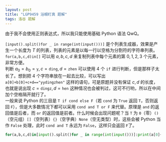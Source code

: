 ```yaml
---
layout: post
title: "LGP9459 浴眼盯真 题解"
tags: 洛谷 题解
---
```


由于我不会使用正则表达式，所以我只能使用基础 Python 语法 QwQ。

`[input().split()for _ in range(int(input()))]` 是个列表生成器，效果是产生一个长度为 $T$ 的列表，列表的元素是以每一行以空格为分割符的字符串列表。  
`for(a,b,c,d)in[]` 可以用 $a,b,c,d$ 来复制列表中每个元素的第 $0,1,2,3$ 个元素，非常方便。  
判断 $a_0=b_0=\texttt{y},c=\texttt{ding},d=\texttt{zhen}$ 可以使用 $4$ 个 `if` 进行判断，但是那样子太长了。想到把 $4$ 个字符串放在一起去比较，可以写出 `a[0]+b[0]+c+d=="yydingzhen"` 这样的语句，可是原题并没有保证 $c,d$ 的长度，也就是说出现 $c=\texttt{dingz},d=\texttt{hen}$ 这种情况也会被判过，这可不行哟，所以在中间加个空格隔开就行了。  
一般来说 Python 的三目是 `T if cond else F`（若 `cond` 为 `True` 返回 `T`，否则返回 `F`），但是大多数情况下都可以采用 `cond and T or F` 来代替。原理是 `and` 的返回值是后者，而 `or` 的返回值是前者。什么时候会出现问题呢？当 `T` 为 `0`（零）`()`（空元组）`[]`（空列表）`{}`（空字典）`None`（空无类型）时，这些会被 Python 当作 `False` 处理，此时 `cond and T` 永远为 `False`，这样只会返回 `F`了。
```python
for(a,b,c,d)in[input().split()for _ in range(int(input()))]:print(a[0]+c+" "+b[0]+d=="yding yzhen"and"Yes"or"No")
```